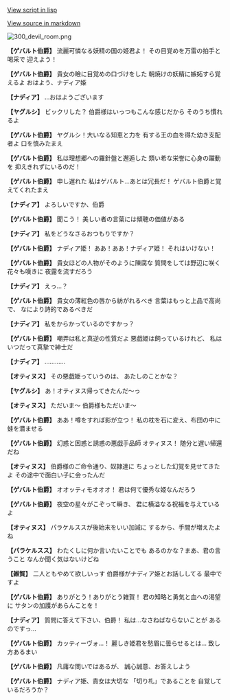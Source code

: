 [View script in lisp](../scripts/100303020.txt)

[View source in markdown](100303020.md)

![300_devil_room.png](../images/backgrounds/300_devil_room.png)

**【ゲバルト伯爵】**
流麗可憐なる妖精の国の姫君よ！
その目覚めを万雷の拍手と喝采で
迎えよう！

**【ゲバルト伯爵】**
貴女の瞼に目覚めの口づけをした
朝焼けの妖精に嫉妬すら覚えるよ
おはよう、ナディア姫

**【ナディア】**
…おはようございます

**【ヤグルシ】**
ビックリした？
伯爵様はいっつもこんな感じだから
そのうち慣れるよ

**【ゲバルト伯爵】**
ヤグルシ！大いなる知恵と力を
有する王の血を得た幼き支配者よ
口を慎みたまえ

**【ゲバルト伯爵】**
私は理想郷への羅針盤と邂逅した
類い希な栄誉に心身の躍動を
抑えきれずにいるのだ！

**【ゲバルト伯爵】**
申し遅れた
私はゲバルト…あとは冗長だ！
ゲバルト伯爵と覚えてくれたまえ

**【ナディア】**
よろしいですか、伯爵

**【ゲバルト伯爵】**
聞こう！
美しい者の言葉には傾聴の価値がある

**【ナディア】**
私をどうなさるおつもりですか？

**【ゲバルト伯爵】**
ナディア姫！
ああ！ああ！ナディア姫！
それはいけない！

**【ゲバルト伯爵】**
貴女ほどの人物がそのように陳腐な
質問をしては野辺に咲く花々も嘆きに
夜露を流すだろう

**【ナディア】**
えっ…？

**【ゲバルト伯爵】**
貴女の薄紅色の唇から紡がれるべき
言葉はもっと上品で高尚で、
なにより詩的であるべきだ

**【ナディア】**
私をからかっているのですかっ？

**【ゲバルト伯爵】**
嘲弄は私と真逆の性質だよ
悪戯姫は飼っているけれど、
私はいつだって真摯で紳士だ

**【ナディア】**
…………

**【オティヌス】**
その悪戯姫っていうのは、
あたしのことかな？

**【ヤグルシ】**
あ！オティヌス帰ってきたんだ～っ

**【オティヌス】**
ただいま～
伯爵様もただいま～

**【ゲバルト伯爵】**
ああ！噂をすれば影が立つ！
私の枕を石に変え、布団の中に
蛙を潜ませる

**【ゲバルト伯爵】**
幻惑と困惑と誘惑の悪戯手品師
オティヌス！
随分と遅い帰還だね

**【オティヌス】**
伯爵様のご命令通り、奴隷達に
ちょっとした幻覚を見せてきたよ
その途中で面白い子に会ったんだ

**【ゲバルト伯爵】**
オオッティモオオオ！
君は何て優秀な姫なんだろう

**【ゲバルト伯爵】**
夜空の星々がこぞって瞬き、
君に横溢なる祝福を与えているよ

**【オティヌス】**
パラケルススが後始末をいい加減に
するから、手間が増えたよね

**【パラケルスス】**
わたくしに何か言いたいことでも
あるのかな？まあ、君の言うこと
なんか聞く気はないけどね

**【雑賀】**
二人ともやめて欲しいっす
伯爵様がナディア姫とお話ししてる
最中ですよ

**【ゲバルト伯爵】**
ありがとう！ありがとう雑賀！
君の知略と勇気と血への渇望に
サタンの加護があらんことを！

**【ナディア】**
質問に答えて下さい、伯爵！
私は…なさねばならないことが
あるのですっ…

**【ゲバルト伯爵】**
カッティーヴォ…！
麗しき姫君を愁眉に曇らせるとは…
致し方あるまい

**【ゲバルト伯爵】**
凡庸な問いではあるが、
誠心誠意、お答えしよう

**【ゲバルト伯爵】**
ナディア姫、貴女は大切な
「切り札」であることを
自覚しているだろうか？
